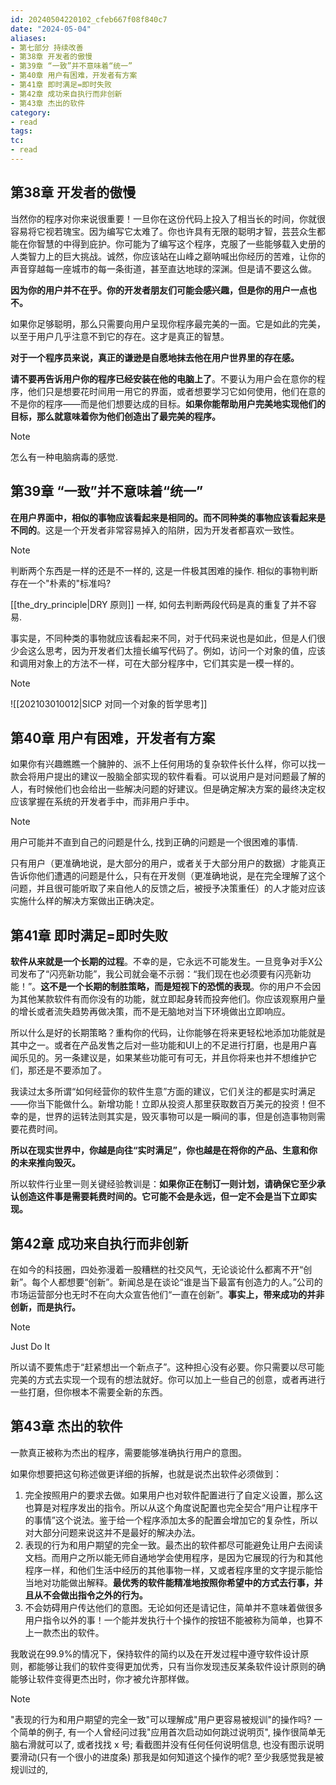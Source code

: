 ```yaml
---
id: 20240504220102_cfeb667f08f840c7
date: "2024-05-04"
aliases:
- 第七部分 持续改善
- 第38章 开发者的傲慢
- 第39章 “一致”并不意味着“统一”
- 第40章 用户有困难，开发者有方案
- 第41章 即时满足=即时失败
- 第42章 成功来自执行而非创新
- 第43章 杰出的软件
category:
- read
tags: 
tc:
- read
---
```


## 第38章 开发者的傲慢

当然你的程序对你来说很重要！一旦你在这份代码上投入了相当长的时间，你就很容易将它视若瑰宝。因为编写它太难了。你也许具有无限的聪明才智，芸芸众生都能在你智慧的中得到庇护。你可能为了编写这个程序，克服了一些能够载入史册的人类智力上的巨大挑战。诚然，你应该站在山峰之巅呐喊出你经历的苦难，让你的声音穿越每一座城市的每一条街道，甚至直达地球的深渊。但是请不要这么做。

**因为你的用户并不在乎。你的开发者朋友们可能会感兴趣，但是你的用户一点也不。**

如果你足够聪明，那么只需要向用户呈现你程序最完美的一面。它是如此的完美，以至于用户几乎注意不到它的存在。这才是真正的智慧。

**对于一个程序员来说，真正的谦逊是自愿地抹去他在用户世界里的存在感。**

**请不要再告诉用户你的程序已经安装在他的电脑上了**。不要认为用户会在意你的程序，他们只是想要花时间用一用它的界面，或者想要学习它如何使用，他们在意的不是你的程序——而是他们想要达成的目标。**如果你能帮助用户完美地实现他们的目标，那么就意味着你为他们创造出了最完美的程序。**

> [!NOTE]
> 怎么有一种电脑病毒的感觉.

## 第39章 “一致”并不意味着“统一”

**在用户界面中，相似的事物应该看起来是相同的。而不同种类的事物应该看起来是不同的**。这是一个开发者非常容易掉入的陷阱，因为开发者都喜欢一致性。

> [!NOTE]
> 判断两个东西是一样的还是不一样的, 这是一件极其困难的操作.
> 相似的事物判断存在一个"朴素的"标准吗?
> 
> [[the_dry_principle|DRY 原则]] 一样, 如何去判断两段代码是真的重复了并不容易.

事实是，不同种类的事物就应该看起来不同，对于代码来说也是如此，但是人们很少会这么思考，因为开发者们太擅长编写代码了。例如，访问一个对象的值，应该和调用对象上的方法不一样，可在大部分程序中，它们其实是一模一样的。

> [!NOTE]
> ![[202103010012|SICP 对同一个对象的哲学思考]]

## 第40章 用户有困难，开发者有方案

如果你有兴趣瞧瞧一个臃肿的、派不上任何用场的复杂软件长什么样，你可以找一款会将用户提出的建议一股脑全部实现的软件看看。可以说用户是对问题最了解的人，有时候他们也会给出一些解决问题的好建议。但是确定解决方案的最终决定权应该掌握在系统的开发者手中，而非用户手中。

> [!NOTE]
> 用户可能并不直到自己的问题是什么, 找到正确的问题是一个很困难的事情.

只有用户（更准确地说，是大部分的用户，或者关于大部分用户的数据）才能真正告诉你他们遭遇的问题是什么，只有在开发侧（更准确地说，是在完全理解了这个问题，并且很可能听取了来自他人的反馈之后，被授予决策重任）的人才能对应该实施什么样的解决方案做出正确决定。

## 第41章 即时满足=即时失败

**软件从来就是一个长期的过程**。不幸的是，它永远不可能发生。一旦竞争对手X公司发布了“闪亮新功能”，我公司就会毫不示弱：“我们现在也必须要有闪亮新功能！”。**这不是一个长期的制胜策略，而是短视下的恐慌的表现**。你的用户不会因为其他某款软件有而你没有的功能，就立即起身转而投奔他们。你应该观察用户量的增长或者流失趋势再做决策，而不是无脑地对当下环境做出立即响应。

所以什么是好的长期策略？重构你的代码，让你能够在将来更轻松地添加功能就是其中之一。或者在产品发售之后对一些功能和UI上的不足进行打磨，也是用户喜闻乐见的。另一条建议是，如果某些功能可有可无，并且你将来也并不想维护它们，那还是不要添加了。

我读过太多所谓“如何经营你的软件生意”方面的建议，它们关注的都是实时满足——你当下能做什么。新增功能！立即从投资人那里获取数百万美元的投资！但不幸的是，世界的运转法则其实是，毁灭事物可以是一瞬间的事，但是创造事物则需要花费时间。

**所以在现实世界中，你越是向往“实时满足”，你也越是在将你的产品、生意和你的未来推向毁灭。**

所以软件行业里一则关键经验教训是：**如果你正在制订一则计划，请确保它至少承认创造这件事是需要耗费时间的。它可能不会是永远，但一定不会是当下立即实现。**

## 第42章 成功来自执行而非创新

在如今的科技圈，四处弥漫着一股糟糕的社交风气，无论谈论什么都离不开“创新”。每个人都想要“创新”。新闻总是在谈论“谁是当下最富有创造力的人。”公司的市场运营部分也无时不在向大众宣告他们“一直在创新”。**事实上，带来成功的并非创新，而是执行。**

> [!NOTE]
> Just Do It

所以请不要焦虑于“赶紧想出一个新点子”。这种担心没有必要。你只需要以尽可能完美的方式去实现一个现有的想法就好。你可以加上一些自己的创意，或者再进行一些打磨，但你根本不需要全新的东西。

## 第43章 杰出的软件

一款真正被称为杰出的程序，需要能够准确执行用户的意图。

如果你想要把这句称述做更详细的拆解，也就是说杰出软件必须做到：

1. 完全按照用户的要求去做。如果用户也对软件配置进行了自定义设置，那么这也算是对程序发出的指令。所以从这个角度说配置也完全契合“用户让程序干的事情”这个说法。鉴于给一个程序添加太多的配置会增加它的复杂性，所以对大部分问题来说这并不是最好的解决办法。
2. 表现的行为和用户期望的完全一致。最杰出的软件都尽可能避免让用户去阅读文档。而用户之所以能无师自通地学会使用程序，是因为它展现的行为和其他程序一样，和他们生活中经历的其他事物一样，又或者程序里的文字提示能恰当地对功能做出解释。**最优秀的软件能精准地按照你希望中的方式去行事，并且从不会做出指令之外的行为。**
3. 不会妨碍用户传达他们的意图。无论如何还是请记住，简单并不意味着做很多用户指令以外的事！一个能并发执行十个操作的按钮不能被称为简单，也算不上一款杰出的软件。

我敢说在99.9%的情况下，保持软件的简约以及在开发过程中遵守软件设计原则，都能够让我们的软件变得更加优秀，只有当你发现违反某条软件设计原则的确能够让软件变得更杰出时，你才被允许那样做。

> [!NOTE]
> "表现的行为和用户期望的完全一致"可以理解成"用户更容易被规训"的操作吗?
> 一个简单的例子, 有一个人曾经问过我"应用首次启动如何跳过说明页", 操作很简单无脑右滑就可以了, 或者找找 x 号; 看截图并没有任何任何说明信息, 也没有图示说明要滑动(只有一个很小的进度条)
> 那我是如何知道这个操作的呢? 至少我感觉我是被规训过的, 
